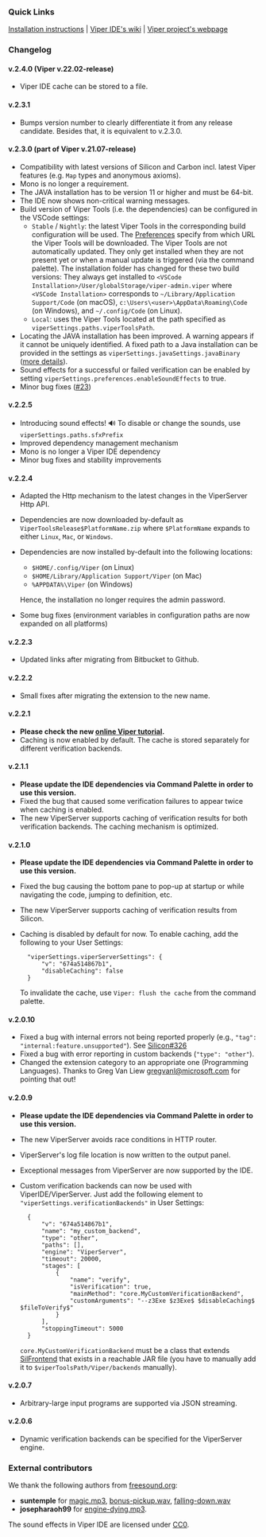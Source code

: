 ### Quick Links
[Installation instructions](http://viper.ethz.ch/downloads) | [Viper IDE's wiki](https://github.com/viperproject/viper-ide/wiki) | [Viper project's webpage](http://viper.ethz.ch)


### Changelog

#### v.2.4.0 (Viper v.22.02-release)
* Viper IDE cache can be stored to a file.

#### v.2.3.1
* Bumps version number to clearly differentiate it from any release candidate. Besides that, it is equivalent to v.2.3.0.

#### v.2.3.0 (part of Viper v.21.07-release)
* Compatibility with latest versions of Silicon and Carbon incl. latest Viper features (e.g. `Map` types and anonymous axioms).
* Mono is no longer a requirement.
* The JAVA installation has to be version 11 or higher and must be 64-bit.
* The IDE now shows non-critical warning messages. 
* Build version of Viper Tools (i.e. the dependencies) can be configured in the VSCode settings:
  * `Stable` / `Nightly`: the latest Viper Tools in the corresponding build configuration will be used. The [Preferences](https://github.com/viperproject/viper-ide/wiki/Settings:-Preferences) specify from which URL the Viper Tools will be downloaded. The Viper Tools are not automatically updated. They only get installed when they are not present yet or when a manual update is triggered (via the command palette). The installation folder has changed for these two build versions: They always get installed to `<VSCode Installation>/User/globalStorage/viper-admin.viper` where `<VSCode Installation>` corresponds to `~/Library/Application Support/Code` (on macOS), `c:\Users\<user>\AppData\Roaming\Code` (on Windows), and `~/.config/Code` (on Linux).
  * `Local`: uses the Viper Tools located at the path specified as `viperSettings.paths.viperToolsPath`.
* Locating the JAVA installation has been improved. A warning appears if it cannot be uniquely identified. A fixed path to a Java installation can be provided in the settings as `viperSettings.javaSettings.javaBinary` ([more details](https://github.com/viperproject/viper-ide/wiki/Settings:-Java-Settings)).
* Sound effects for a successful or failed verification can be enabled by setting `viperSettings.preferences.enableSoundEffects` to true.
* Minor bug fixes ([#23](https://github.com/viperproject/viperserver/issues/23))

#### v.2.2.5
* Introducing sound effects! 🔊 To disable or change the sounds, use ```viperSettings.paths.sfxPrefix```
* Improved dependency management mechanism
* Mono is no longer a Viper IDE dependency
* Minor bug fixes and stability improvements

#### v.2.2.4
* Adapted the Http mechanism to the latest changes in the ViperServer Http API.
* Dependencies are now downloaded by-default as ```ViperToolsRelease$PlatformName.zip``` where ```$PlatformName``` expands to either ```Linux```, ```Mac```, or ```Windows```.
* Dependencies are now installed by-default into the following locations:

    * ```$HOME/.config/Viper``` (on Linux)
    * ```$HOME/Library/Application Support/Viper``` (on Mac)
    * ```%APPDATA%\Viper``` (on Windows)

    Hence, the installation no longer requires the admin password. 

* Some bug fixes (environment variables in configuration paths are now expanded on all platforms)

#### v.2.2.3
* Updated links after migrating from Bitbucket to Github. 

#### v.2.2.2
* Small fixes after migrating the extension to the new name. 

#### v.2.2.1
* **Please check the new [online Viper tutorial](http://viper.ethz.ch/tutorial/).**
* Caching is now enabled by default. The cache is stored separately for different verification backends.

#### v.2.1.1
* **Please update the IDE dependencies via Command Palette in order to use this version.**
* Fixed the bug that caused some verification failures to appear twice when caching is enabled.
* The new ViperServer supports caching of verification results for both verification backends. The caching mechanism is optimized.

#### v.2.1.0
* **Please update the IDE dependencies via Command Palette in order to use this version.**
* Fixed the bug causing the bottom pane to pop-up at startup or while navigating the code, jumping to definition, etc.
* The new ViperServer supports caching of verification results from Silicon.
* Caching is disabled by default for now. To enable caching, add the following to your User Settings:

        "viperSettings.viperServerSettings": {
            "v": "674a514867b1",
            "disableCaching": false
        }

    To invalidate the cache, use ```Viper: flush the cache``` from the command palette.


#### v.2.0.10
* Fixed a bug with internal errors not being reported properly (e.g., ```"tag": "internal:feature.unsupported"```). See [Silicon#326](https://github.com/viperproject/silicon/issues/326)
* Fixed a bug with error reporting in custom backends (```"type": "other"```).
* Changed the extension category to an appropriate one (Programming Languages). Thanks to Greg Van Liew <gregvanl@microsoft.com> for pointing that out!

#### v.2.0.9
* **Please update the IDE dependencies via Command Palette in order to use this version.**
* The new ViperServer avoids race conditions in HTTP router.
* ViperServer's log file location is now written to the output panel.
* Exceptional messages from ViperServer are now supported by the IDE.
* Custom verification backends can now be used with ViperIDE/ViperServer.
    Just add the following element to ```"viperSettings.verificationBackends"``` in User Settings:

        {
            "v": "674a514867b1",
            "name": "my_custom_backend",
            "type": "other",
            "paths": [],
            "engine": "ViperServer",
            "timeout": 20000,
            "stages": [
                {
                    "name": "verify",
                    "isVerification": true,
                    "mainMethod": "core.MyCustomVerificationBackend",
                    "customArguments": "--z3Exe $z3Exe$ $disableCaching$ $fileToVerify$"
                }
            ],
            "stoppingTimeout": 5000
        }

    ```core.MyCustomVerificationBackend``` must be a class that extends [SilFrontend](https://github.com/viperproject/silver/blob/master/src/main/scala/viper/silver/frontend/SilFrontend.scala)
    that exists in a reachable JAR file (you have to manually add it to
    ```$viperToolsPath/Viper/backends``` manually).

#### v.2.0.7
* Arbitrary-large input programs are supported via JSON streaming.

#### v.2.0.6
* Dynamic verification backends can be specified for the ViperServer engine.


### External contributors

We thank the following authors from [freesound.org](https://freesound.org): 
* **suntemple** for [magic.mp3](https://freesound.org/people/suntemple/sounds/241809/), [bonus-pickup.wav](https://freesound.org/people/suntemple/sounds/253172/), [falling-down.wav](https://freesound.org/people/suntemple/sounds/253173/) 
* **josepharaoh99** for [engine-dying.mp3](https://freesound.org/people/josepharaoh99/sounds/368512/). 

The sound effects in Viper IDE are licensed under [CC0](https://creativecommons.org/publicdomain/zero/1.0/).

